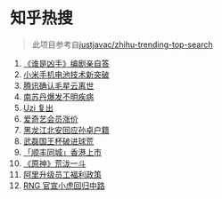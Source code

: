 # 知乎热搜

> 此项目参考自[justjavac/zhihu-trending-top-search](https://github.com/justjavac/zhihu-trending-top-search/blob/main/utils.ts)

<!-- BEGIN -->
  <!-- 最后更新时间:Wed Dec 15 2021 21:09:55 GMT+0000 (Coordinated Universal Time) -->
  1. [《谁是凶手》编剧亲自答](https://www.zhihu.com/search?q=谁是凶手)
1. [小米手机电池技术新突破](https://www.zhihu.com/search?q=小米手机)
1. [腾讯确认毛星云离世](https://www.zhihu.com/search?q=毛星云)
1. [南苏丹爆发不明疾病](https://www.zhihu.com/search?q=南苏丹)
1. [Uzi 复出](https://www.zhihu.com/search?q=uzi)
1. [爱奇艺会员涨价](https://www.zhihu.com/search?q=爱奇艺)
1. [黑龙江北安回应孙卓户籍](https://www.zhihu.com/search?q=孙卓)
1. [武磊国王杯破进球荒](https://www.zhihu.com/search?q=武磊)
1. [「顺丰同城」香港上市](https://www.zhihu.com/search?q=顺丰同城)
1. [《原神》荒泷一斗](https://www.zhihu.com/search?q=原神)
1. [阿里升级员工福利政策](https://www.zhihu.com/search?q=阿里员工福利)
1. [RNG 官宣小虎回归中路](https://www.zhihu.com/search?q=小虎)
  <!-- END -->